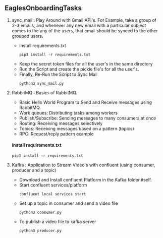 ## EaglesOnboardingTasks

1. sync_mail : Play Around with Gmail API's. For Example, take a group of 2-3 emails, and whenever any new email with a particular subject comes to the any of the users, that email should be synced to the other grouped users.
    - install requirements.txt
        ``` 
        pip3 install -r requirements.txt
        ```
    - Keep the secret token files for all the user's in the same directory
    - Run the Script and create the pickle file's for all the user's.
    - Finally, Re-Run the Script to Sync Mail
        ``` 
        python3 sync_mail.py
        ```

2. RabbitMQ : Basics of RabbitMQ.
    - Basic Hello World Program to Send and Receive messages using RabbitMQ.
    - Work queues: Distributing tasks among workers 
    - Publish/Subscribe: Sending messages to many consumers at once
    - Routing: Receiving messages selectively
    - Topics: Receiving messages based on a pattern (topics)
    - RPC: Request/reply pattern example
    #### install requirements.txt
    ``` 
    pip3 install -r requirements.txt
    ```

3. Kafka : Application to Stream Video's with confluent (using consumer, producer and a topic)
    - Download and Install confluent Platform in the Kafka folder itself.
    - Start confluent services/platform
        ``` 
        confluent local services start
        ```
    - Set up a topic in consumer and send a video file
        ``` 
        python3 consumer.py
        ```
    - To publish a video file to kafka server
        ``` 
        python3 producer.py
        ```
